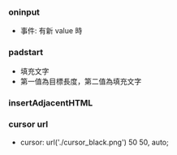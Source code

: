 ### oninput

- 事件: 有新 value 時

### padstart

- 填充文字
- 第一值為目標長度，第二值為填充文字

### insertAdjacentHTML

### cursor url

- cursor: url('./cursor_black.png') 50 50, auto;
